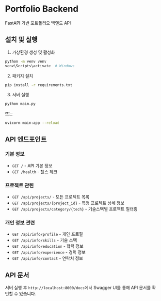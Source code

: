 # Portfolio Backend

FastAPI 기반 포트폴리오 백엔드 API

## 설치 및 실행

1. 가상환경 생성 및 활성화

```bash
python -m venv venv
venv\Scripts\activate  # Windows
```

2. 패키지 설치

```bash
pip install -r requirements.txt
```

3. 서버 실행

```bash
python main.py
```

또는

```bash
uvicorn main:app --reload
```

## API 엔드포인트

### 기본 정보

- `GET /` - API 기본 정보
- `GET /health` - 헬스 체크

### 프로젝트 관련

- `GET /api/projects/` - 모든 프로젝트 목록
- `GET /api/projects/{project_id}` - 특정 프로젝트 상세 정보
- `GET /api/projects/category/{tech}` - 기술스택별 프로젝트 필터링

### 개인 정보 관련

- `GET /api/info/profile` - 개인 프로필
- `GET /api/info/skills` - 기술 스택
- `GET /api/info/education` - 학력 정보
- `GET /api/info/experience` - 경력 정보
- `GET /api/info/contact` - 연락처 정보

## API 문서

서버 실행 후 `http://localhost:8000/docs`에서 Swagger UI를 통해 API 문서를 확인할 수 있습니다.
